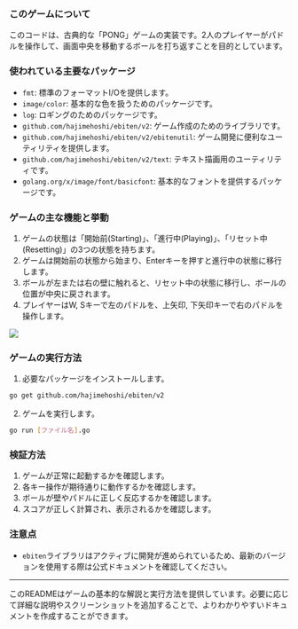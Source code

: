 ### このゲームについて
このコードは、古典的な「PONG」ゲームの実装です。2人のプレイヤーがパドルを操作して、画面中央を移動するボールを打ち返すことを目的としています。

### 使われている主要なパッケージ
- `fmt`: 標準のフォーマットI/Oを提供します。
- `image/color`: 基本的な色を扱うためのパッケージです。
- `log`: ロギングのためのパッケージです。
- `github.com/hajimehoshi/ebiten/v2`: ゲーム作成のためのライブラリです。
- `github.com/hajimehoshi/ebiten/v2/ebitenutil`: ゲーム開発に便利なユーティリティを提供します。
- `github.com/hajimehoshi/ebiten/v2/text`: テキスト描画用のユーティリティです。
- `golang.org/x/image/font/basicfont`: 基本的なフォントを提供するパッケージです。

### ゲームの主な機能と挙動
1. ゲームの状態は「開始前(Starting)」、「進行中(Playing)」、「リセット中(Resetting)」の3つの状態を持ちます。
2. ゲームは開始前の状態から始まり、Enterキーを押すと進行中の状態に移行します。
3. ボールが左または右の壁に触れると、リセット中の状態に移行し、ボールの位置が中央に戻されます。
4. プレイヤーはW, Sキーで左のパドルを、上矢印, 下矢印キーで右のパドルを操作します。

[![](https://mermaid.ink/img/pako:eNqdU01PwkAQ_SvNnusf6IET3NSL8WJ6WemqRGmxtBpCPHQ3KCoGNYhRIQgaxc8QQRPx68eMLfAv7LZAYgJJ9fZ25u17M5OZNIpqCkESSpJVk6hREo7hRR3HZVVWBQFYFeglsGavWHOOGhOhENAnYO_AziVhCH0K0FegXz74_ig52X1PYUAa87ez8-Jkdu1s2SlV7FxxtGlkPmYQFdiNFy9ywG65yBXQC-7Itj38zPO0DVadV8K5WWB33fqD_Xj6R-WxrYF1Pczaj5VuNceVR-r8bnk2oWCD2AfvYDXtLbfI4-Dzcc5aTrER0Cis4_V_2uTzncJbQJtJnNJMI6CRK9sr15z7qp1h3a-Cvdfi5GnNIIK2RnRhZE3P9Lu9CdanO3J_eKLXm9i3BnrYeW0A3XEFwTpBIooTPY5jirvNaS4vI2OJxImMJBcqWF-WkaxuuDxsGtpMSo0iydBNIiLTU-9vPpIW8EpyGI0oMUPTh0HiPaf8m_FOR0QJrM5p2uDjxg8aidEt?type=png)](https://mermaid.live/edit#pako:eNqdU01PwkAQ_SvNnusf6IET3NSL8WJ6WemqRGmxtBpCPHQ3KCoGNYhRIQgaxc8QQRPx68eMLfAv7LZAYgJJ9fZ25u17M5OZNIpqCkESSpJVk6hREo7hRR3HZVVWBQFYFeglsGavWHOOGhOhENAnYO_AziVhCH0K0FegXz74_ig52X1PYUAa87ez8-Jkdu1s2SlV7FxxtGlkPmYQFdiNFy9ywG65yBXQC-7Itj38zPO0DVadV8K5WWB33fqD_Xj6R-WxrYF1Pczaj5VuNceVR-r8bnk2oWCD2AfvYDXtLbfI4-Dzcc5aTrER0Cis4_V_2uTzncJbQJtJnNJMI6CRK9sr15z7qp1h3a-Cvdfi5GnNIIK2RnRhZE3P9Lu9CdanO3J_eKLXm9i3BnrYeW0A3XEFwTpBIooTPY5jirvNaS4vI2OJxImMJBcqWF-WkaxuuDxsGtpMSo0iydBNIiLTU-9vPpIW8EpyGI0oMUPTh0HiPaf8m_FOR0QJrM5p2uDjxg8aidEt)

### ゲームの実行方法
1. 必要なパッケージをインストールします。
```bash
go get github.com/hajimehoshi/ebiten/v2
```
2. ゲームを実行します。
```bash
go run [ファイル名].go
```

### 検証方法
1. ゲームが正常に起動するかを確認します。
2. 各キー操作が期待通りに動作するかを確認します。
3. ボールが壁やパドルに正しく反応するかを確認します。
4. スコアが正しく計算され、表示されるかを確認します。

### 注意点
- `ebiten`ライブラリはアクティブに開発が進められているため、最新のバージョンを使用する際は公式ドキュメントを確認してください。

---

このREADMEはゲームの基本的な解説と実行方法を提供しています。必要に応じて詳細な説明やスクリーンショットを追加することで、よりわかりやすいドキュメントを作成することができます。